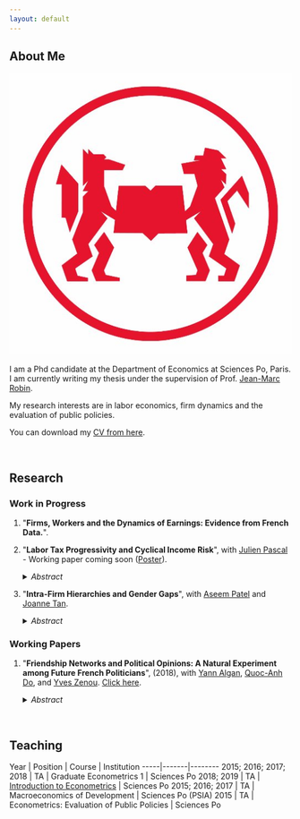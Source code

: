 ```yaml
---
layout: default
---
```


## About Me

<img class="profile-picture" src="pipo.jpg">

I am a Phd candidate at the Department of Economics at Sciences Po, Paris. I am currently writing my thesis under the supervision of Prof. [Jean-Marc Robin](https://sites.google.com/site/jmarcrobin/).

My research interests are in labor economics, firm dynamics and the evaluation of public policies.

You can download my [CV from here](CV.pdf).

&nbsp;

## Research

### Work in Progress

1. "**Firms, Workers and the Dynamics of Earnings: Evidence from French Data.**".

2. "**Labor Tax Progressivity and Cyclical Income Risk**", with [Julien Pascal](https://julienpascal.github.io/) - Working paper coming soon ([Poster](poster_sam_2018_Dalvit_Pascal.pdf)).

    <details><summary> <i>Abstract</i> </summary>
    <p align="justify">
     We develop a theoretical framework to evaluate the contribution of different payroll tax schedules to the cyclical behavior of the distribution of individual income shocks along the business cycle. We build a dynamic search-and-matching model of the labor market featuring heterogeneous workers, aggregate and idiosyncratic shocks and a non-linear payroll tax schedule. We solve the model using perturbation techniques developed in Reiter (2009). We estimate the model on Italian administrative data for the period 1980-2012 and use our estimated framework to quantitatively evaluate how different      payroll tax schedules can alter the cyclicality of income risk for different types of workers.
    </p>
    </details>

3. "**Intra-Firm Hierarchies and Gender Gaps**", with [Aseem Patel](https://sites.google.com/view/aseempatel/home) and [Joanne Tan](https://sites.google.com/site/joanneyumintanphd/research).

    <details><summary> <i>Abstract</i> </summary>
    <p align="justify">
        Does increased female leadership decrease gender wage gaps within firms? We answer this question exploiting the variation in board membership gender composition induced by a recent French reform. Preliminary evidence shows significance effects on wage and promotion gaps for the higher layers of a firm’s hierarchy. In contrast, we find no effect when looking at aggregate firm-level outcomes.
    </p>
    </details>

### Working Papers

1. "**Friendship Networks and Political Opinions: A Natural Experiment among Future French Politicians**", (2018), with [Yann Algan](http://www.yann-algan.com/), [Quoc-Anh Do](https://sites.google.com/site/qaquocanhdo/), and [Yves Zenou](https://sites.google.com/site/yvesbzenou/). [Click here](Network.pdf).

    <details><summary> <i>Abstract</i> </summary>
    <p align="justify">
        We study how friendship shapes students’ political opinions in a natural experiment. We use the indicator whether two students were exogenously assigned to a
        short-term “integration group”, unrelated to scholar activities and dissolved before
        the school year, as instrumental variable for their friendship, to estimate the effect
        of friendship on pairwise political opinion outcomes in dyadic regressions. After
        six months, friendship causes a reduction of differences in opinions by one quarter
        of the mean difference. It likely works through a homophily-enforced mechanism,
        by which friendship causes politically-similar students to join political associations
        together, which reinforces their political similarity. The effect is strong among initially similar pairs, but absent in dissimilar pairs. Friendship affects opinion gaps
        by reducing divergence, therefore polarization and extremism, without forcing individuals’ views to converge. Network characteristics also matter to the friendship
    effect.
    </p>
    </details>

&nbsp;

## Teaching

Year | Position | Course | Institution
-----|-------|--------
2015; 2016; 2017; 2018 | TA | Graduate Econometrics 1 | Sciences Po
2018; 2019 | TA | [Introduction to Econometrics](https://scpoecon.github.io/ScPoEconometrics/) | Sciences Po
2015; 2016; 2017 | TA | Macroeconomics of Development |  Sciences Po (PSIA)
2015 | TA  | Econometrics: Evaluation of Public Policies | Sciences Po

&nbsp;
&nbsp;
&nbsp;
